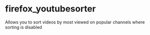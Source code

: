# firefox_youtubesorter
Allows you to sort videos by most viewed on popular channels where sorting is disabled
